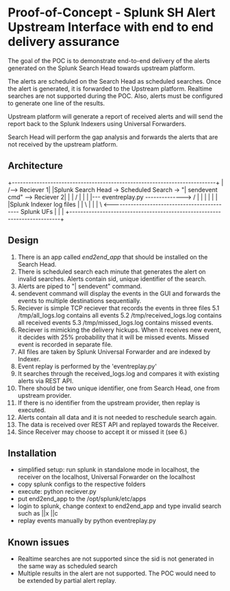 # Proof-of-Concept - Splunk SH Alert Upstream Interface with end to end delivery assurance
The goal of the POC is to demonstrate end-to-end delivery of the
alerts generated on the Splunk Search Head towards upstream
platform.

The alerts are scheduled on the Search Head as scheduled searches.
Once the alert is generated, it is forwarded to the Upstream platform.
Realtime searches are not supported during the POC. Also, alerts
must be configured to generate one line of the results.

Upstream platform will generate a report of received alerts and
will send the report back to the Splunk Indexers using Universal
Forwarders.

Search Head will perform the gap analysis and forwards the alerts
that are not received by the upstream platform.

## Architecture
+--------------------------------------------------------------------------+
|                                                           /--> Reciever 1|
|Splunk Search Head -> Scheduled Search -> "| sendevent cmd" --> Reciever 2|
|       |                                    /                |            |
|       |--- eventreplay.py --------------> /                 |            |
|       |                                                     |            |
|Splunk Indexer                                           log files        |
|        \                                                    |            |
|         \ <-------------------------------------------- Splunk UFs       |
|                                                                          |
+--------------------------------------------------------------------------+

## Design
1. There is an app called *end2end_app* that should be installed on the 
Search Head. 
2. There is scheduled search each minute that generates the alert on
invalid searches. Alerts contain sid, unique identifier of the search.
3. Alerts are piped to "| sendevent" command.
4. sendevent command will display the events in the GUI and forwards
the events to multiple destinations sequentially.
5. Reciever is simple TCP reciever that records the events in three files
5.1 /tmp/all_logs.log contains all events
5.2 /tmp/received_logs.log contains all received events
5.3 /tmp/missed_logs.log contains missed events.
6. Reciever is mimicking the delivery hickups. When it receives new event,
it decides with 25% probability that it will be missed events. Missed event
is recorded in separate file.
7. All files are taken by Splunk Universal Forwarder and are indexed by Indexer.
8. Event replay is performed by the 'eventreplay.py'
9. It searches through the received_logs.log and compares it with existing
alerts via REST API.
10. There should be two unique identifier, one from Search Head, one from
upstream provider.
11. If there is no identifier from the upstream provider, then replay is
executed.
12. Alerts contain all data and it is not needed to reschedule search again.
13. The data is received over REST API and replayed towards the Receiver.
14. Since Receiver may choose to accept it or missed it (see 6.)

## Installation
- simplified setup: run splunk in standalone mode in localhost,
the receiver on the localhost, Universal Forwarder on the localhost
- copy splunk configs to the respective folders
- execute: python reciever.py
- put end2end_app to the /opt/splunk/etc/apps
- login to splunk, change context to end2end_app and type invalid search
such as ||x ||c
- replay events manually by python eventreplay.py


## Known issues
- Realtime searches are not supported since the sid is not generated in 
the same way as scheduled search
- Multiple results in the alert are not supported. The POC would need to
be extended by partial alert replay.


